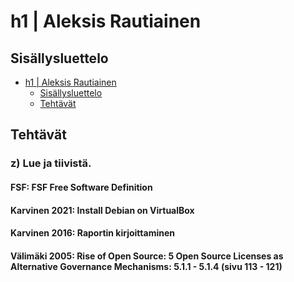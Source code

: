 # h1 | Aleksis Rautiainen

## Sisällysluettelo

- [h1 | Aleksis Rautiainen](#h1--aleksis-rautiainen)
  - [Sisällysluettelo](#sisällysluettelo)
  - [Tehtävät](#tehtävät)

## Tehtävät

### z) Lue ja tiivistä.

#### FSF: FSF Free Software Definition



#### Karvinen 2021: Install Debian on VirtualBox



#### Karvinen 2016: Raportin kirjoittaminen



#### Välimäki 2005: Rise of Open Source: 5 Open Source Licenses as Alternative Governance Mechanisms: 5.1.1 - 5.1.4 (sivu 113 - 121)


